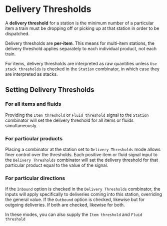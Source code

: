 # Delivery Thresholds

A **delivery threshold** for a station is the minimum number of a particular item a train must be dropping off or picking up at that station in order to be dispatched.

Delivery thresholds are **per-item**. This means for multi-item stations, the delivery threshold applies separately to each individual product, not each train.

For items, delivery thresholds are interpreted as raw quantities unless `Use stack thresholds` is checked in the `Station` combinator, in which case they are interpreted as stacks.

## Setting Delivery Thresholds

### For all items and fluids

Providing the `Item threshold` or `Fluid threshold` signal to the `Station` combinator will set the delivery threshold for all items or fluids simultaneously.

### For particular products

Placing a combinator at the station set to `Delivery Thresholds` mode allows finer control over the thresholds. Each positive item or fluid signal input to the `Delivery Thresholds` combinator will set the delivery threshold for that particular product equal to the value of the signal.

### For particular directions

If the `Inbound` option is checked in the `Delivery Thresholds` combinator, the inputs will apply specifically to deliveries coming into this station, overriding the general value. If the `Outbound` option is checked, likewise but for outgoing deliveries. If both are checked, likewise for both.

In these modes, you can also supply the `Item threshold` and `Fluid threshold`
